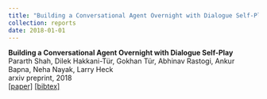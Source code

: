 ```yaml
---
title: "Building a Conversational Agent Overnight with Dialogue Self-Play"
collection: reports
date: 2018-01-01
---
```

<b>Building a Conversational Agent Overnight with Dialogue Self-Play</b> <br>
Pararth Shah, Dilek Hakkani-Tür, Gokhan Tür, Abhinav Rastogi, Ankur Bapna, Neha Nayak, Larry Heck<br>
arxiv preprint, 2018<br>
[\[paper\]](http://nayakneha.github.io/files/ShahEtAl_Arxiv_2018.pdf)
[\[bibtex\]](http://nayakneha.github.io/files/ShahEtAl_Arxiv_2018.bib)
